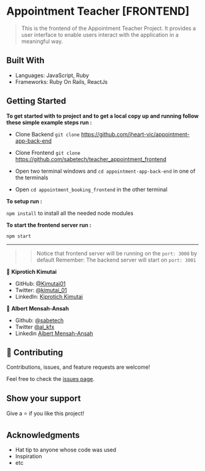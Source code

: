 # Appointment Teacher [FRONTEND]

> This is the frontend of the Appointment Teacher Project. It provides a user interface to enable
users interact with the application in a meaningful way.


## Built With

- Languages: JavaScript, Ruby
- Frameworks: Ruby On Rails, ReactJs

## Getting Started

**To get started with to project and to get a local copy up and running follow these simple example steps run :**

- Clone Backend
```git clone``` https://github.com/jheart-vic/appointment-app-back-end 

- Clone Frontend
```git clone``` https://github.com/sabetech/teacher_appointment_frontend

- Open two terminal windows and 
```cd appointment-app-back-end``` in one of the terminals

- Open ```cd appointment_booking_frontend``` in the other terminal

**To setup run :**

```npm install``` to install all the needed node modules

**To start the frontend server run :**

```npm start```
***

>>Notice that frontend server will be running on the ``port: 3000`` by default
>>Remember: The backend server will start on ```port: 3001```



👤 **Kiprotich Kimutai**

- GitHub: [@Kimutai01](https://github.com/Kimutai01/)
- Twitter: [@kimutai_01](https://twitter.com/kimutai_01)
- LinkedIn: [Kiprotich Kimutai](https://www.linkedin.com/in/kiprotich-kimutai/)

👤 **Albert Mensah-Ansah**

- Github: [@sabetech](https://github.com/sabetech)
- Twitter [@al_kfx](https://twitter.com/al_kfx)
- Linkedin [Albert Mensah-Ansah](linkedin.com/in/albert-mensah-ansah)

## 🤝 Contributing

Contributions, issues, and feature requests are welcome!

Feel free to check the [issues page](../../issues/).

## Show your support

Give a ⭐️ if you like this project!

## Acknowledgments

- Hat tip to anyone whose code was used
- Inspiration
- etc


